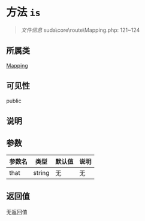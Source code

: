 # 方法 `is`

> *文件信息* suda\core\route\Mapping.php: 121~124

## 所属类 

[Mapping](../Mapping.md)

## 可见性

 public 

## 说明



## 参数


| 参数名 | 类型 | 默认值 | 说明 |
|--------|-----|-------|-------|
| that |  string | 无 | 无 |



## 返回值

无返回值
